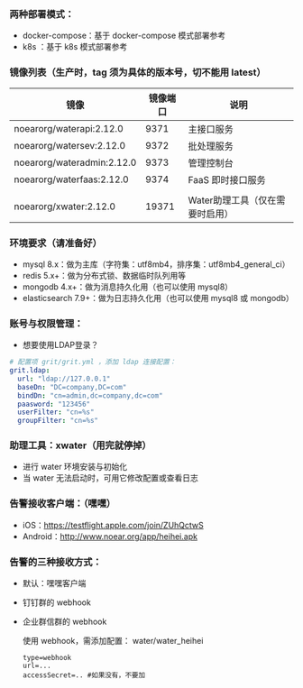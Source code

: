 ### 两种部署模式：

* docker-compose：基于 docker-compose 模式部署参考
* k8s ：基于 k8s 模式部署参考


### 镜像列表（生产时，tag 须为具体的版本号，切不能用 latest）

| 镜像                      | 镜像端口    | 说明                 |
|-------------------------|-------|--------------------|
| noearorg/waterapi:2.12.0 | 9371  | 主接口服务              |
| noearorg/watersev:2.12.0       | 9372  | 批处理服务              |
| noearorg/wateradmin:2.12.0     | 9373  | 管理控制台              |
| noearorg/waterfaas:2.12.0      | 9374  | FaaS 即时接口服务        |
|                         |       |                    |
| noearorg/xwater:2.12.0         | 19371 | Water助理工具（仅在需要时启用） |


### 环境要求（请准备好）

* mysql 8.x：做为主库（字符集：utf8mb4，排序集：utf8mb4_general_ci）
* redis 5.x+：做为分布式锁、数据临时队列用等
* mongodb 4.x+：做为消息持久化用（也可以使用 mysql8）
* elasticsearch 7.9+：做为日志持久化用（也可以使用 mysql8 或 mongodb）

### 账号与权限管理：

* 想要使用LDAP登录？

```yaml
# 配置项 grit/grit.yml ，添加 ldap 连接配置：
grit.ldap:
  url: "ldap://127.0.0.1"
  baseDn: "DC=company,DC=com"
  bindDn: "cn=admin,dc=company,dc=com"
  paasword: "123456"
  userFilter: "cn=%s"
  groupFilter: "cn=%s"
```


### 助理工具：xwater（用完就停掉）

* 进行 water  环境安装与初始化
* 当 water 无法启动时，可用它修改配置或查看日志


### 告警接收客户端：（嘿嘿）

* iOS：https://testflight.apple.com/join/ZUhQctwS
* Android：http://www.noear.org/app/heihei.apk


### 告警的三种接收方式：

* 默认：嘿嘿客户端
* 钉钉群的 webhook
* 企业群信群的 webhook

    使用 webhook，需添加配置： water/water_heihei
    ```properties
    type=webhook
    url=...
    accessSecret=.. #如果没有，不要加
    ```


